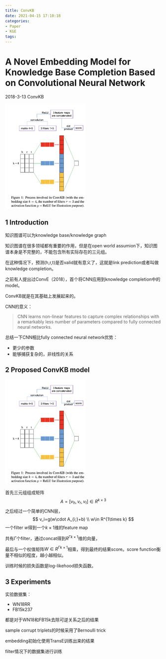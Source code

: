 ```yaml
---
title: ConvKB
date: 2021-04-15 17:10:18
categories:
- Paper
- KGE
tags:
---
```


# A Novel Embedding Model for Knowledge Base Completion Based on Convolutional Neural Network

2018-3-13 ConvKB

<img src="ConvKB/image-20200219181643488.png" alt="image-20200219181643488" style="zoom: 33%;" />

<!--more-->

## 1 Introduction

知识图谱可以为knowledge base/knowledge graph

知识图谱在很多领域都有重要的作用，但是在open world assumion下，知识图谱本身是不完整的，不能包含所有实际存在的三元组。

在这种情况下，预测(h,r,t)是否valid就有意义了，这就是link prediction或者叫做knowledge completion。

之前有人提出过ConvE（2018），首个将CNN应用到knowledge completion中的model。

ConvKB就是在其基础上发展起来的。

CNN的意义：

> CNN learns non-linear features to capture complex relationships with a remarkably less number of parameters compared to fully connected neural networks.

总结一下CNN相比fully connected neural network优势：

- 更少的参数
- 能够捕获复杂的，非线性的关系

## 2 Proposed ConvKB model

<img src="ConvKB/image-20200219181643488.png" alt="image-20200219181643488" style="zoom: 33%;" />

首先三元组组成矩阵
$$
A=[v_h,v_r,v_t]\in R^{k\times 3}
$$
之后经过一个简单的CNN层，
$$
v_i=g(w\cdot A_{i;}+b) \\
w\in R^{1\times k}
$$
一个filter $w$得到一个$k\times 1$维的feature map

共有$\Gamma$个filter，通过concat得到$R^{\Gamma k\times 1}$维的向量，

最后与一个权值矩阵$W\in R^{\Gamma k\times 1}$相乘，得到最终的结果score。score function衡量不相似的程度，越小越相似。

训练时候的损失函数是log-likehood损失函数。

## 3 Experiments

实验数据集：

- WN18RR
- FB15k237

都是对于WN18和FB15k去除可逆关系之后的结果

sample corrupt triplets的时候采用了Bernoulli trick

embedding初始化使用TransE训练出来的结果

filter情况下的数据集进行训练
